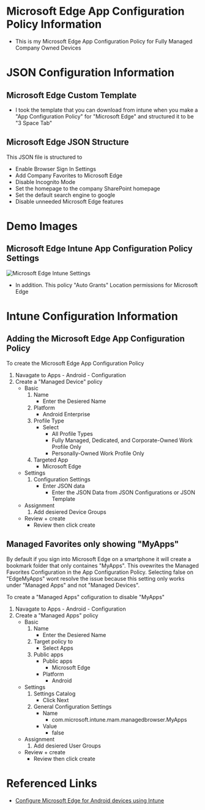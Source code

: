 # Microsoft Edge App Configuration Policy Information

* This is my Microsoft Edge App Configuration Policy for Fully Managed Company Owned Devices

# JSON Configuration Information

## Microsoft Edge Custom Template

* I took the template that you can download from intune when you make a "App Configuration Policy" for "Microsoft Edge" and structured it to be "3 Space Tab"

## Microsoft Edge JSON Structure

This JSON file is structured to

* Enable Browser Sign In Settings
* Add Company Favorites to Microsoft Edge
* Disable Incognito Mode
* Set the homepage to the company SharePoint homepage
* Set the default search engine to google
* Disable unneeded Microsoft Edge features

# Demo Images

## Microsoft Edge Intune App Configuration Policy Settings

![Microsoft Edge Intune Settings](https://ldgithubstorageaccount.blob.core.windows.net/githubimages/Microsoft%20Edge%20App%20Configuration%20Policy%20Information/Microsoft%20Edge%20App%20Configuration%20Full%20Size.png)

* In addition. This policy "Auto Grants" Location permissions for Microsoft Edge

# Intune Configuration Information

## Adding the Microsoft Edge App Configuration Policy

To create the Microsoft Edge App Configuration Policy
1. Navagate to Apps - Android - Configuration
2. Create a "Managed Device" policy
    * Basic
        1. Name
            * Enter the Desiered Name
        2. Platform
            * Android Enterprise
        3. Profile Type
            * Select
                + All Profile Types
                + Fully Managed, Dedicated, and Corporate-Owned Work Profile Only
                + Personally-Owned Work Profile Only
        4. Targeted App
            * Microsoft Edge
    * Settings
        1. Configuration Settings
            * Enter JSON data
                + Enter the JSON Data from JSON Configurations or JSON Template
    * Assignment
        1. Add desiered Device Groups
    * Review + create
        * Review then click create

## Managed Favorites only showing "MyApps"

By default if you sign into Microsoft Edge on a smartphone it will create a bookmark folder that only containes "MyApps". This ovewrites the Managed Favorites Configuration in the App Configuration Policy. Selecting false on "EdgeMyApps" wont resolve the issue because this setting only works under "Managed Apps" and not "Managed Devices".

To create a "Managed Apps" cofiguration to disable "MyApps"
1. Navagate to Apps - Android - Configuration
2. Create a "Managed Apps" policy
    * Basic
        1. Name
            * Enter the Desiered Name
        2. Target policy to
            * Select Apps
        3. Public apps
            * Public apps
                + Microsoft Edge
            * Platform
                + Android
    * Settings
        1. Settings Catalog
            * Click Next
        2. General Configuration Settings
            * Name
                + com.microsoft.intune.mam.managedbrowser.MyApps
            * Value
                + false
    * Assignment
        1. Add desiered User Groups
    * Review + create
        * Review then click create


# Referenced Links

* [Configure Microsoft Edge for Android devices using Intune](https://learn.microsoft.com/en-us/mem/intune/apps/manage-microsoft-edge)